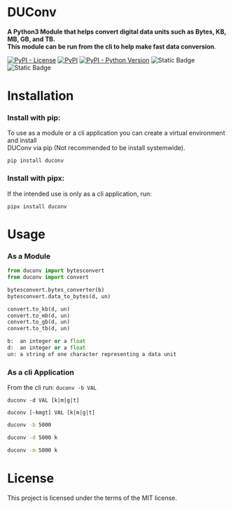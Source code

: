 # DUConv  

**A Python3 Module that helps convert digital data units such as Bytes, KB, MB, GB, and TB.**  
**This module can be run from the cli to help make fast data conversion**.  

[![PyPI - License](https://img.shields.io/pypi/l/duconv?label=License&labelColor=2334&color=D058)](https://pypi.org/project/duconv/)
[![PyPI](https://img.shields.io/pypi/v/duconv?label=PyPI&labelColor=2334&color=D058)](https://pypi.org/project/duconv/)
[![PyPI - Python Version](https://img.shields.io/pypi/pyversions/duconv?label=Python&labelColor=2334&color=D058)](https://pypi.org/project/duconv/)
![Static Badge](https://img.shields.io/badge/Test-Passing-green?labelColor=2334&color=D058)
![Static Badge](https://img.shields.io/badge/Coverage-100%25-green?label=Coverage&labelColor=2334&color=D058)



#  Installation  
### Install with pip:  
To use as a module or a cli application you can create a virtual environment and install  
DUConv via pip (Not recommended to be install systemwide).  

`pip install duconv`  

### Install with pipx:  
If the intended use is only as a cli application, run:  

`pipx install duconv`  

# Usage  
### As a Module  

```python
from duconv import bytesconvert  
from duconv import convert  

bytesconvert.bytes_converter(b)  
bytesconvert.data_to_bytes(d, un)  

convert.to_kb(d, un)  
convert.to_mb(d, un)  
convert.to_gb(d, un)  
convert.to_tb(d, un)  

b:  an integer or a float  
d:  an integer or a float  
un: a string of one character representing a data unit  

```

### As a cli Application
From the cli run:
`duconv -b VAL`  

`duconv -d VAL [k|m|g|t]`  

`duconv [-kmgt] VAL [k|m|g|t]`  



```bash
duconv -b 5000  

duconv -d 5000 k  

duconv -m 5000 k  

```

# License  
This project is licensed under the terms of the MIT license.  